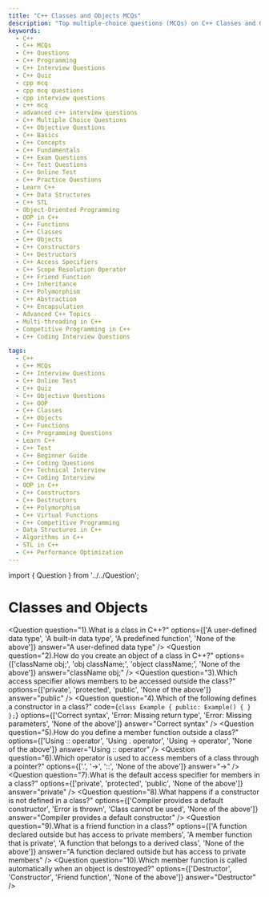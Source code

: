 ```yaml
---
title: "C++ Classes and Objects MCQs"
description: "Top multiple-choice questions (MCQs) on C++ Classes and Objects for interview preparation. Covers constructors, access specifiers, friend functions, and object creation."
keywords:
  - C++
  - C++ MCQs
  - C++ Questions
  - C++ Programming
  - C++ Interview Questions
  - C++ Quiz
  - cpp mcq
  - cpp mcq questions
  - cpp interview questions
  - c++ mcq
  - advanced c++ interview questions
  - C++ Multiple Choice Questions
  - C++ Objective Questions
  - C++ Basics
  - C++ Concepts
  - C++ Fundamentals
  - C++ Exam Questions
  - C++ Test Questions
  - C++ Online Test
  - C++ Practice Questions
  - Learn C++
  - C++ Data Structures
  - C++ STL
  - Object-Oriented Programming
  - OOP in C++
  - C++ Functions
  - C++ Classes
  - C++ Objects
  - C++ Constructors
  - C++ Destructors
  - C++ Access Specifiers
  - C++ Scope Resolution Operator
  - C++ Friend Function
  - C++ Inheritance
  - C++ Polymorphism
  - C++ Abstraction
  - C++ Encapsulation
  - Advanced C++ Topics
  - Multi-threading in C++
  - Competitive Programming in C++
  - C++ Coding Interview Questions

tags:
  - C++
  - C++ MCQs
  - C++ Interview Questions
  - C++ Online Test
  - C++ Quiz
  - C++ Objective Questions
  - C++ OOP
  - C++ Classes
  - C++ Objects
  - C++ Functions
  - C++ Programming Questions
  - Learn C++
  - C++ Test
  - C++ Beginner Guide
  - C++ Coding Questions
  - C++ Technical Interview
  - C++ Coding Interview
  - OOP in C++
  - C++ Constructors
  - C++ Destructors
  - C++ Polymorphism
  - C++ Virtual Functions
  - C++ Competitive Programming
  - Data Structures in C++
  - Algorithms in C++
  - STL in C++
  - C++ Performance Optimization
---
```


import { Question } from '../../Question';

# Classes and Objects

<Question
  question="1).What is a class in C++?"
  options={['A user-defined data type', 'A built-in data type', 'A predefined function', 'None of the above']}
  answer="A user-defined data type"
/>
<Question
  question="2).How do you create an object of a class in C++?"
  options={['className obj;', 'obj className;', 'object className;', 'None of the above']}
  answer="className obj;"
/>
<Question
  question="3).Which access specifier allows members to be accessed outside the class?"
  options={['private', 'protected', 'public', 'None of the above']}
  answer="public"
/>
<Question
  question="4).Which of the following defines a constructor in a class?"
  code={`class Example {
  public:
    Example() { }
};`}
  options={['Correct syntax', 'Error: Missing return type', 'Error: Missing parameters', 'None of the above']}
  answer="Correct syntax"
/>
<Question
  question="5).How do you define a member function outside a class?"
  options={['Using :: operator', 'Using . operator', 'Using -> operator', 'None of the above']}
  answer="Using :: operator"
/>
<Question
  question="6).Which operator is used to access members of a class through a pointer?"
  options={['.', '->', '::', 'None of the above']}
  answer="->"
/>
<Question
  question="7).What is the default access specifier for members in a class?"
  options={['private', 'protected', 'public', 'None of the above']}
  answer="private"
/>
<Question
  question="8).What happens if a constructor is not defined in a class?"
  options={['Compiler provides a default constructor', 'Error is thrown', 'Class cannot be used', 'None of the above']}
  answer="Compiler provides a default constructor"
/>
<Question
  question="9).What is a friend function in a class?"
  options={['A function declared outside but has access to private members', 'A member function that is private', 'A function that belongs to a derived class', 'None of the above']}
  answer="A function declared outside but has access to private members"
/>
<Question
  question="10).Which member function is called automatically when an object is destroyed?"
  options={['Destructor', 'Constructor', 'Friend function', 'None of the above']}
  answer="Destructor"
/>
